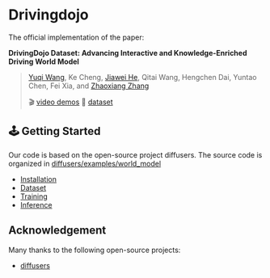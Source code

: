 # Drivingdojo

The official implementation of the paper:

**DrivingDojo Dataset: Advancing Interactive and Knowledge-Enriched Driving World Model**
> [Yuqi Wang](https://robertwyq.github.io/), Ke Cheng, [Jiawei He](https://jiaweihe.com/), Qitai Wang, Hengchen Dai, Yuntao Chen, Fei Xia, and [Zhaoxiang Zhang](https://zhaoxiangzhang.net/)
>
> 🎬 [video demos](https://drivingdojo.github.io/) 📖 [dataset](https://huggingface.co/datasets/Yuqi1997/DrivingDojo)

## 🕹️ Getting Started
Our code is based on the open-source project diffusers. The source code is organized in [diffusers/examples/world_model](diffusers/examples/world_model)

- [Installation](docs/INSTALL.md)
- [Dataset](docs/DATASET.md)
- [Training](docs/TRAINING.md)
- [Inference](docs/INFERENCE.md)

## Acknowledgement 
Many thanks to the following open-source projects:
* [diffusers](https://github.com/huggingface/diffusers)